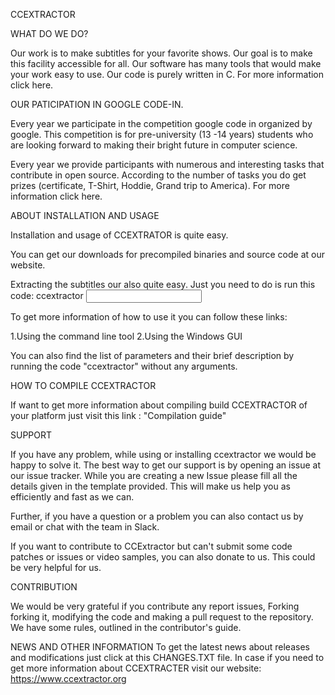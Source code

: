 CCEXTRACTOR


WHAT DO WE DO?

Our work is to make subtitles for your favorite shows. Our goal is to make this facility accessible for all. Our software has many tools that would make your work easy to use. Our code is purely written in C. For more information click here.

OUR PATICIPATION IN GOOGLE CODE-IN.

Every year we participate in the competition google code in organized by google. This competition is for pre-university (13 -14 years) students who are looking forward to making their bright future in computer science.

Every year we provide participants with numerous and interesting tasks that contribute in open source. According to the number of tasks you do get prizes (certificate, T-Shirt, Hoddie, Grand trip to America). For more information click here.

ABOUT INSTALLATION AND USAGE

Installation and usage of CCEXTRATOR is quite easy.

You can get our downloads for precompiled binaries and source code at our website.

Extracting the subtitles our also quite easy. Just you need to do is run this code:
ccextractor <input>

To get more information of how to use it you can follow these links:

1.Using the command line tool
2.Using the Windows GUI

You can also find the list of parameters and their brief description by running the code "ccextractor"  without any arguments.

HOW TO COMPILE CCEXTRACTOR

If want to get more information about compiling build CCEXTRACTOR of your platform just visit this link :
"Compilation guide"

SUPPORT

If you have any problem, while using or installing ccextractor we would be happy to solve it. The best way to get our support is by opening an issue at our issue tracker.
While you are creating a new Issue please fill all the details given in the template provided. This will make us help you as efficiently and fast as we can.

Further, if you have a question or a problem you can also contact us by email or chat with the team in Slack.

If you want to contribute to CCExtractor but can't submit some code patches or issues or video samples, you can also donate to us. This could be very helpful for us.

CONTRIBUTION

We would be very grateful if you contribute any report issues, Forking forking it, modifying the code and making a pull request to the repository. We have some rules, outlined in the contributor's guide.

NEWS AND OTHER INFORMATION
To get the latest news about releases and modifications just click at this CHANGES.TXT file.
In case if you need to get more information about CCEXTRACTER visit our website: https://www.ccextractor.org
